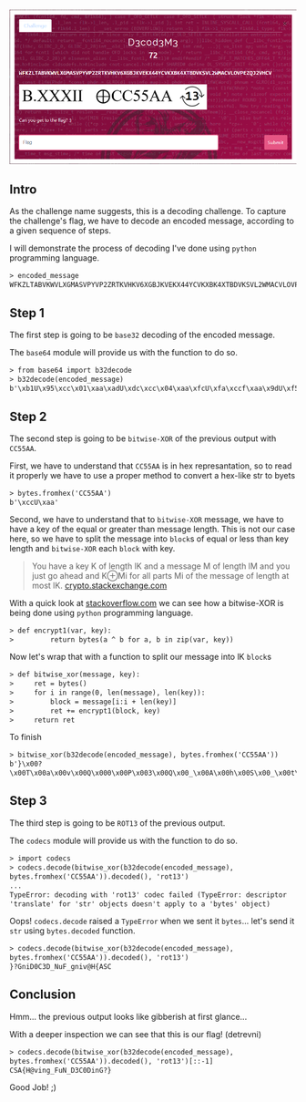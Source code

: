 #   
![challenge](challenge.png)

## Intro
As the challenge name suggests, this is a decoding challenge.
To capture the challenge's flag, we have to decode an encoded message, according to a given sequence of steps.

I will demonstrate the process of decoding I've done using `python` programming language.

```
> encoded_message
WFKZLTABVKWVLXGMASVPYVP2ZRTKVHKV6XGBJKVEKX44YCVKXBK4XTBDVKSVL2WMACVLOVPEZQJ2VHCV
```

## Step 1
The first step is going to be `base32` decoding of the encoded message.

The `base64` module will provide us with the function to do so.

```
> from base64 import b32decode
> b32decode(encoded_message)
b'\xb1U\x95\xcc\x01\xaa\xadU\xdc\xcc\x04\xaa\xfcU\xfa\xccf\xaa\x9dU\xf5\xcc\x14\xaa\xa4U\xf9\xcc\n\xaa\xb8U\xcb\xcc#\xaa\xa5U\xea\xcc\x00\xaa\xb7U\xe4\xcc\x13\xaa\x9cU'
```

## Step 2
The second step is going to be `bitwise-XOR` of the previous output with `CC55AA`.

First, we have to understand that `CC55AA` is in hex represantation, so to read it properly we have to use a proper method to convert a hex-like str to byets
```
> bytes.fromhex('CC55AA')
b'\xccU\xaa'
```

Second, we have to understand that to `bitwise-XOR` message, we have to have a key of the equal or greater than message length. This is not our case here, so we have to split the message into `block`s of equal or less than key length and `bitwise-XOR` each `block` with key.

> You have a key K of length lK and a message M of length lM and you just go ahead and K⊕Mi for all parts Mi of the message of length at most lK.
[crypto.stackexchange.com](https://crypto.stackexchange.com/questions/24332/key-length-requirement-in-a-simple-xor-implementation)

With a quick look at [stackoverflow.com](https://stackoverflow.com/questions/29408173/byte-operations-xor-in-python) we can see how a bitwise-XOR is being done using `python` programming language.
```
> def encrypt1(var, key):
>         return bytes(a ^ b for a, b in zip(var, key))
```
Now let's wrap that with a function to split our message into lK `block`s
```
> def bitwise_xor(message, key):
>     ret = bytes()
>     for i in range(0, len(message), len(key)):
>         block = message[i:i + len(key)]
>         ret += encrypt1(block, key)
>     return ret
```
To finish
```
> bitwise_xor(b32decode(encoded_message), bytes.fromhex('CC55AA'))
b'}\x00?\x00T\x00a\x00v\x00Q\x000\x00P\x003\x00Q\x00_\x00A\x00h\x00S\x00_\x00t\x00a\x00v\x00i\x00@\x00U\x00{\x00N\x00F\x00P\x00'
```

## Step 3
The third step is going to be `ROT13` of the previous output.

The `codecs` module will provide us with the function to do so.

```
> import codecs
> codecs.decode(bitwise_xor(b32decode(encoded_message), bytes.fromhex('CC55AA')).decoded(), 'rot13')
...
TypeError: decoding with 'rot13' codec failed (TypeError: descriptor 'translate' for 'str' objects doesn't apply to a 'bytes' object)
```

Oops! `codecs.decode` raised a `TypeError` when we sent it `bytes`... let's send it `str` using `bytes.decoded` function.

```
> codecs.decode(bitwise_xor(b32decode(encoded_message), bytes.fromhex('CC55AA')).decoded(), 'rot13')
}?GniD0C3D_NuF_gniv@H{ASC
```

## Conclusion
Hmm... the previous output looks like gibberish at first glance...

With a deeper inspection we can see that this is our flag! (detrevni)

```
> codecs.decode(bitwise_xor(b32decode(encoded_message), bytes.fromhex('CC55AA')).decoded(), 'rot13')[::-1]
CSA{H@ving_FuN_D3C0DinG?}
```

Good Job! ;)